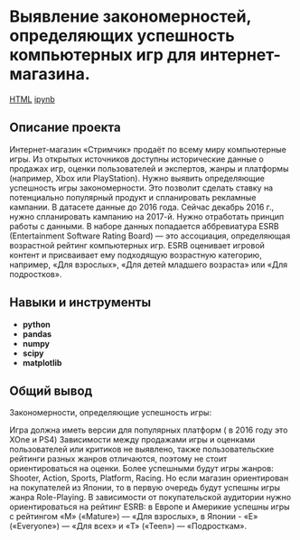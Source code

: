 # Выявление закономерностей, определяющих успешность компьютерных игр для интернет-магазина.

[HTML](https://github.com/aq2003/Portfolio/blob/main/Taxi%20Service/P12_Portfolio.html)     [ipynb](https://github.com/OlushkaZ/Portfolio/edit/main/computer%20games/games.ipynb)

## Описание проекта

Интернет-магазин «Стримчик» продаёт по всему миру компьютерные игры. Из открытых источников доступны исторические данные о продажах игр, оценки пользователей и экспертов, жанры и платформы (например, Xbox или PlayStation). Нужно выявить определяющие успешность игры закономерности. Это позволит сделать ставку на потенциально популярный продукт и спланировать рекламные кампании.
В датасете данные до 2016 года. Сейчас декабрь 2016 г., нужно спланировать кампанию на 2017-й. Нужно отработать принцип работы с данными. В наборе данных попадается аббревиатура ESRB (Entertainment Software Rating Board) — это ассоциация, определяющая возрастной рейтинг компьютерных игр. ESRB оценивает игровой контент и присваивает ему подходящую возрастную категорию, например, «Для взрослых», «Для детей младшего возраста» или «Для подростков».

## Навыки и инструменты

- **python**
- **pandas**
- **numpy**
- **scipy**
- **matplotlib**

## 

## Общий вывод

Закономерности, определяющие успешность игры:

Игра должна иметь версии для популярных платформ ( в 2016 году это XOne и PS4)
Зависимости между продажами игры и оценками пользователей или критиков не выявлено, также пользовательские рейтинги разных жанров отличаются, поэтому не стоит ориентироваться на оценки.
Более успешными будут игры жанров: Shooter, Action, Sports, Platform, Racing. Но если магазин ориентирован на покупателей из Японии, то в первую очередь будут успешны игры жанра Role-Playing.
В зависимости от покупательской аудитории нужно ориентироваться на рейтинг ESRB: в Европе и Америкие успешны игры с рейтингом «M» («Mature») — «Для взрослых», в Японии - «E» («Everyone») — «Для всех» и «T» («Teen») — «Подросткам».
